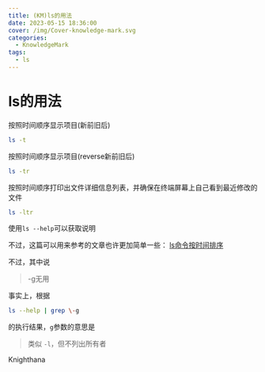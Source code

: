 ```yaml
---
title: (KM)ls的用法
date: 2023-05-15 18:36:00
cover: /img/Cover-knowledge-mark.svg
categories:
  - KnowledgeMark
tags:
  - ls
---
```


# ls的用法

按照时间顺序显示项目(新前旧后)

```bash
ls -t
```

按照时间顺序显示项目(reverse新前旧后)

```bash
ls -tr
```

按照时间顺序打印出文件详细信息列表，并确保在终端屏幕上自己看到最近修改的文件

```bash
ls -ltr
```

使用`ls --help`可以获取说明

不过，这篇可以用来参考的文章也许更加简单一些：
[ls命令按时间排序](https://blog.csdn.net/viviliving/article/details/116975340)

不过，其中说

> -g无用

事实上，根据
```bash
ls --help | grep \-g
```
的执行结果，`g`参数的意思是

> 类似 `-l`，但不列出所有者

Knighthana
